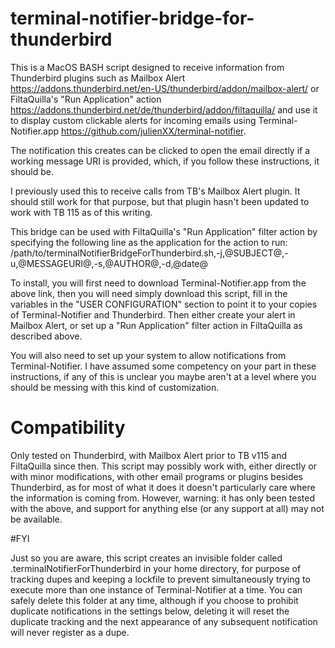 # terminal-notifier-bridge-for-thunderbird

This is a MacOS BASH script designed to receive information from Thunderbird plugins such as Mailbox Alert <https://addons.thunderbird.net/en-US/thunderbird/addon/mailbox-alert/> or FiltaQuilla's "Run Application" action <https://addons.thunderbird.net/de/thunderbird/addon/filtaquilla/> and use it to display custom clickable alerts for incoming emails using Terminal-Notifier.app <https://github.com/julienXX/terminal-notifier>.

The notification this creates can be clicked to open the email directly if a working message URI is provided, which, if you follow these instructions, it should be. 

I previously used this to receive calls from TB's Mailbox Alert plugin. It should still work for that purpose, but that plugin hasn't been updated to work with TB 115 as of this writing.

This bridge can be used with FiltaQuilla's "Run Application" filter action by specifying the following line as the application for the action to run:
/path/to/terminalNotifierBridgeForThunderbird.sh,-j,@SUBJECT@,-u,@MESSAGEURI@,-s,@AUTHOR@,-d,@date@

To install, you will first need to download Terminal-Notifier.app from the above link, then you will need simply download this script, fill in the variables in the "USER CONFIGURATION" section to point it to your copies of Terminal-Notifier and Thunderbird. Then either create your alert in Mailbox Alert, or set up a "Run Application" filter action in FiltaQuilla as described above.

You will also need to set up your system to allow notifications from Terminal-Notifier. I have assumed some competency on your part in these instructions, if any of this is unclear you maybe aren't at a level where you should be messing with this kind of customization. 

# Compatibility

Only tested on Thunderbird, with Mailbox Alert prior to TB v115 and FiltaQuilla since then. This script may possibly work with, either directly or with minor modifications, with other email programs or plugins besides Thunderbird, as for most of what it does it doesn't particularly care where the information is coming from. However, warning: it has only been tested with the above, and support for anything else (or any support at all) may not be available.

#FYI

Just so you are aware, this script creates an invisible folder called .terminalNotifierForThunderbird in your home directory, for purpose of tracking dupes and keeping a lockfile to prevent simultaneously trying to execute more than one instance of Terminal-Notifier at a time. You can safely delete this folder at any time, although if you choose to prohibit duplicate notifications in the settings below, deleting it will reset the duplicate tracking and the next appearance of any subsequent notification will never register as a dupe.
